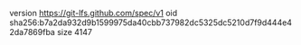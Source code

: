 version https://git-lfs.github.com/spec/v1
oid sha256:b7a2da932d9b1599975da40cbb737982dc5325dc5210d7f9d444e42da7869fba
size 4147
